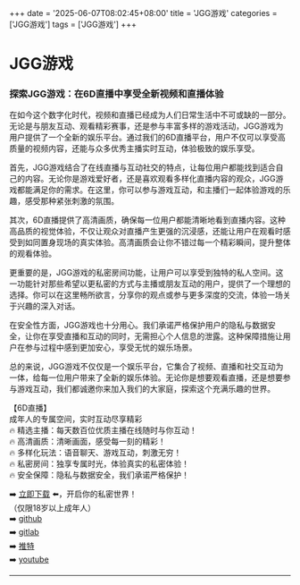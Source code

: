 +++
date = '2025-06-07T08:02:45+08:00'
title = 'JGG游戏'
categories = ['JGG游戏']
tags = ['JGG游戏']
+++

# JGG游戏

### 探索JGG游戏：在6D直播中享受全新视频和直播体验

在如今这个数字化时代，视频和直播已经成为人们日常生活中不可或缺的一部分。无论是与朋友互动、观看精彩赛事，还是参与丰富多样的游戏活动，JGG游戏为用户提供了一个全新的娱乐平台。通过我们的6D直播平台，用户不仅可以享受高质量的视频内容，还能与众多优秀主播实时互动，体验极致的娱乐享受。

首先，JGG游戏结合了在线直播与互动社交的特点，让每位用户都能找到适合自己的内容。无论你是游戏爱好者，还是喜欢观看多样化直播内容的观众，JGG游戏都能满足你的需求。在这里，你可以参与游戏互动，和主播们一起体验游戏的乐趣，感受那种紧张刺激的氛围。

其次，6D直播提供了高清画质，确保每一位用户都能清晰地看到直播内容。这种高品质的视觉体验，不仅让观众对直播产生更强的沉浸感，还能让用户在观看时感受到如同置身现场的真实体验。高清画质会让你不错过每一个精彩瞬间，提升整体的观看体验。

更重要的是，JGG游戏的私密房间功能，让用户可以享受到独特的私人空间。这一功能针对那些希望以更私密的方式与主播或朋友互动的用户，提供了一个理想的选择。你可以在这里畅所欲言，分享你的观点或参与更多深度的交流，体验一场关于兴趣的深入对话。

在安全性方面，JGG游戏也十分用心。我们承诺严格保护用户的隐私与数据安全，让你在享受直播和互动的同时，无需担心个人信息的泄露。这种保障措施让用户在参与过程中感到更加安心，享受无忧的娱乐场景。

总的来说，JGG游戏不仅仅是一个娱乐平台，它集合了视频、直播和社交互动为一体，给每一位用户带来了全新的娱乐体验。无论你是想要观看直播，还是想要参与游戏互动，我们都诚邀你来加入我们的大家庭，探索这个充满乐趣的世界。

【6D直播】  
成年人的专属空间，实时互动尽享精彩  
🔥 精选主播：每天数百位优质主播在线随时与你互动！  
🔥 高清画质：清晰画面，感受每一刻的精彩！  
🔥 多样化玩法：语音聊天、游戏互动，刺激无穷！  
🔥 私密房间：独享专属时光，体验真实的私密体验！  
🔥 安全保障：隐私与数据安全，我们承诺严格保护！  

➡️ [立即下载](https://down123.s3.ap-east-1.amazonaws.com/down/down.html?channelCode=blog) ⬅️，开启你的私密世界！  
（仅限18岁以上成年人）  
➡️ [github](https://aldult-live.github.io/)  
➡️ [gitlab](https://seo-09598d.gitlab.io/)  
➡️ [推特](https://x.com/wegame33)  
➡️ [youtube](https://www.youtube.com/@6Dlive)  

---
